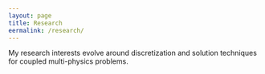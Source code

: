 ```yaml
---
layout: page
title: Research
eermalink: /research/
---
```


My research interests evolve around discretization and solution techniques for coupled multi-physics problems.

